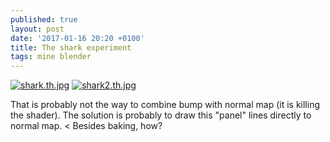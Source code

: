 ```yaml
---
published: true
layout: post
date: '2017-01-16 20:20 +0100'
title: The shark experiment
tags: mine blender
---
```

[![shark.th.jpg](//cdn.scrot.moe/images/2017/01/16/shark.th.jpg)](//cdn.scrot.moe/images/2017/01/16/shark.jpg)
[![shark2.th.jpg](//cdn.scrot.moe/images/2017/01/16/shark2.th.jpg)](//cdn.scrot.moe/images/2017/01/16/shark2.jpg)

That is probably not the way to combine bump with normal map (it is killing the shader). The solution is probably to draw this "panel" lines directly to normal map. < Besides baking, how?
